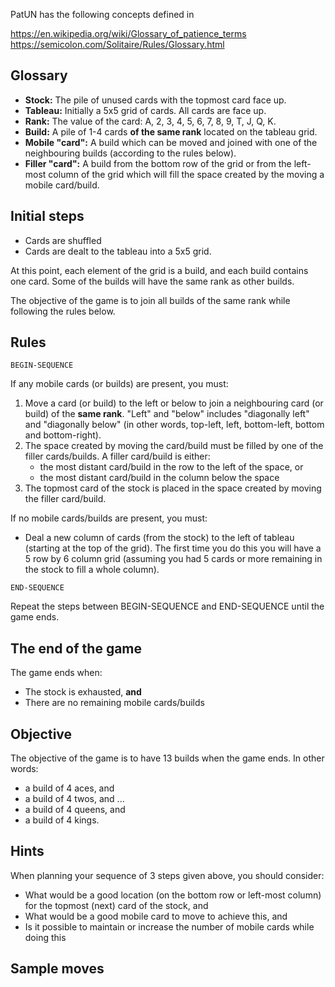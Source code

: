 PatUN has the following concepts defined in

  https://en.wikipedia.org/wiki/Glossary_of_patience_terms
  https://semicolon.com/Solitaire/Rules/Glossary.html

## Glossary

- **Stock:** The pile of unused cards with the topmost card face up.
- **Tableau:** Initially a 5x5 grid of cards. All cards are face up.
- **Rank:** The value of the card: A, 2, 3, 4, 5, 6, 7, 8, 9, T, J, Q, K.
- **Build:** A pile of 1-4 cards **of the same rank** located on the
  tableau grid.
- **Mobile "card":** A build which can be moved and joined with one of the
  neighbouring builds (according to the rules below).
- **Filler "card":** A build from the bottom row of the grid or from the
  left-most column of the grid which will fill the space created by
  the moving a mobile card/build.


## Initial steps

- Cards are shuffled
- Cards are dealt to the tableau into a 5x5 grid.

At this point, each element of the grid is a build, and each build
contains one card. Some of the builds will have the same rank as
other builds.

The objective of the game is to join all builds of the same rank
while following the rules below.


## Rules

`BEGIN-SEQUENCE`

If any mobile cards (or builds) are present, you must:

1. Move a card (or build) to the left or below to join a neighbouring card
   (or build) of the **same rank**. "Left" and "below" includes "diagonally
   left" and "diagonally below" (in other words, top-left, left, bottom-left,
   bottom and bottom-right).
2. The space created by moving the card/build must be filled by one of the
   filler cards/builds. A filler card/build is either:
   * the most distant card/build in the row to the left of the space, or
   * the most distant card/build in the column below the space
3. The topmost card of the stock is placed in the space created by moving
   the filler card/build.

If no mobile cards/builds are present, you must:

- Deal a new column of cards (from the stock) to the left of tableau
  (starting at the top of the grid). The first time you do this you
  will have a 5 row by 6 column grid (assuming you had 5 cards or
  more remaining in the stock to fill a whole column).

`END-SEQUENCE`

Repeat the steps between BEGIN-SEQUENCE and END-SEQUENCE until the game ends.


## The end of the game

The game ends when:

- The stock is exhausted, **and**
- There are no remaining mobile cards/builds


## Objective

The objective of the game is to have 13 builds when the game ends. In
other words:

- a build of 4 aces, and
- a build of 4 twos, and
...
- a build of 4 queens, and
- a build of 4 kings.


## Hints

When planning your sequence of 3 steps given above, you should consider:

- What would be a good location (on the bottom row or left-most column)
  for the topmost (next) card of the stock, and
- What would be a good mobile card to move to achieve this, and
- Is it possible to maintain or increase the number of mobile cards
  while doing this


## Sample moves

